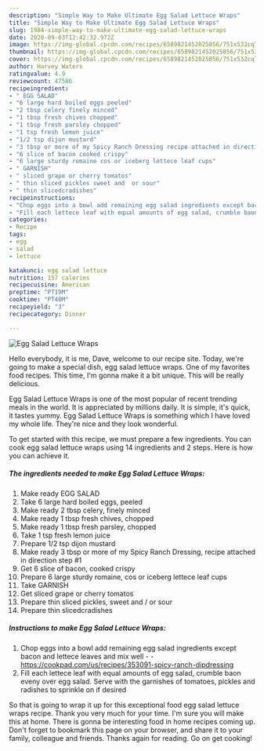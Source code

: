 ```yaml
---
description: "Simple Way to Make Ultimate Egg Salad Lettuce Wraps"
title: "Simple Way to Make Ultimate Egg Salad Lettuce Wraps"
slug: 1984-simple-way-to-make-ultimate-egg-salad-lettuce-wraps
date: 2020-09-03T12:42:32.972Z
image: https://img-global.cpcdn.com/recipes/6589821452025856/751x532cq70/egg-salad-lettuce-wraps-recipe-main-photo.jpg
thumbnail: https://img-global.cpcdn.com/recipes/6589821452025856/751x532cq70/egg-salad-lettuce-wraps-recipe-main-photo.jpg
cover: https://img-global.cpcdn.com/recipes/6589821452025856/751x532cq70/egg-salad-lettuce-wraps-recipe-main-photo.jpg
author: Harvey Waters
ratingvalue: 4.9
reviewcount: 47586
recipeingredient:
- " EGG SALAD"
- "6 large hard boiled eggs peeled"
- "2 tbsp celery finely minced"
- "1 tbsp fresh chives chopped"
- "1 tbsp fresh parsley chopped"
- "1 tsp fresh lemon juice"
- "1/2 tsp dijon mustard"
- "3 tbsp or more of my Spicy Ranch Dressing recipe attached in direction step 1"
- "6 slice of bacon cooked crispy"
- "6 large sturdy romaine cos or iceberg lettece leaf cups"
- " GARNISH"
- " sliced grape or cherry tomatos"
- " thin sliced pickles sweet and  or sour"
- " thin slicedcradishes"
recipeinstructions:
- "Chop eggs into a bowl add remaining egg salad ingredients except bacon and lettece leaves and mix well  https://cookpad.com/us/recipes/353091-spicy-ranch-dipdressing"
- "Fill each lettece leaf with equal amounts of egg salad, crumble baon eveny over egg salad. Serve with the garnishes of tomatoes, pickles and radishes to sprinkle on if desired"
categories:
- Recipe
tags:
- egg
- salad
- lettuce

katakunci: egg salad lettuce 
nutrition: 157 calories
recipecuisine: American
preptime: "PT19M"
cooktime: "PT40M"
recipeyield: "3"
recipecategory: Dinner

---
```



![Egg Salad Lettuce Wraps](https://img-global.cpcdn.com/recipes/6589821452025856/751x532cq70/egg-salad-lettuce-wraps-recipe-main-photo.jpg)

Hello everybody, it is me, Dave, welcome to our recipe site. Today, we're going to make a special dish, egg salad lettuce wraps. One of my favorites food recipes. This time, I'm gonna make it a bit unique. This will be really delicious.



Egg Salad Lettuce Wraps is one of the most popular of recent trending meals in the world. It is appreciated by millions daily. It is simple, it's quick, it tastes yummy. Egg Salad Lettuce Wraps is something which I have loved my whole life. They're nice and they look wonderful.


To get started with this recipe, we must prepare a few ingredients. You can cook egg salad lettuce wraps using 14 ingredients and 2 steps. Here is how you can achieve it.

<!--inarticleads1-->

##### The ingredients needed to make Egg Salad Lettuce Wraps:

1. Make ready  EGG SALAD
1. Take 6 large hard boiled eggs, peeled
1. Make ready 2 tbsp celery, finely minced
1. Make ready 1 tbsp fresh chives, chopped
1. Make ready 1 tbsp fresh parsley, chopped
1. Take 1 tsp fresh lemon juice
1. Prepare 1/2 tsp dijon mustard
1. Make ready 3 tbsp or more of my Spicy Ranch Dressing, recipe attached in direction step #1
1. Get 6 slice of bacon, cooked crispy
1. Prepare 6 large sturdy romaine, cos or iceberg lettece leaf cups
1. Take  GARNISH
1. Get  sliced grape or cherry tomatos
1. Prepare  thin sliced pickles, sweet and / or sour
1. Prepare  thin slicedcradishes




<!--inarticleads2-->

##### Instructions to make Egg Salad Lettuce Wraps:

1. Chop eggs into a bowl add remaining egg salad ingredients except bacon and lettece leaves and mix well -  - https://cookpad.com/us/recipes/353091-spicy-ranch-dipdressing
1. Fill each lettece leaf with equal amounts of egg salad, crumble baon eveny over egg salad. Serve with the garnishes of tomatoes, pickles and radishes to sprinkle on if desired




So that is going to wrap it up for this exceptional food egg salad lettuce wraps recipe. Thank you very much for your time. I'm sure you will make this at home. There is gonna be interesting food in home recipes coming up. Don't forget to bookmark this page on your browser, and share it to your family, colleague and friends. Thanks again for reading. Go on get cooking!
